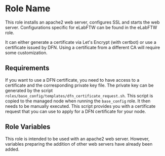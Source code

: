 Role Name
=========

This role installs an apache2 web server, configures SSL and starts the web server.
Configurations specific for eLabFTW can be found in the eLabFTW role.

It can either generate a certificate via Let's Encrypt (with certbot) or use a
certificate issued by DFN. Using a certificate from a different CA will
require some customization.

Requirements
------------

If you want to use a DFN certificate, you need to have access to a certificate and the
corresponding private key file. The private key can be generated by the script
`roles/base_config/templates/dfn_certificate_request.sh`. This script is copied to the
managed node when running the `base_config` role. It then needs to be manually executed.
This script provides you with a certificate request that you can use to apply
for a DFN certificate for your node.

Role Variables
--------------

This role is intended to be used with an apache2 web server. However, variables preparing
the addition of other web servers have already been added.
